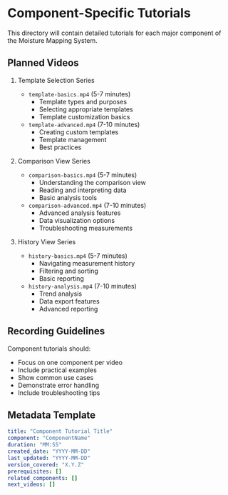 # Component-Specific Tutorials

This directory will contain detailed tutorials for each major component of the Moisture Mapping System.

## Planned Videos

1. Template Selection Series
   - `template-basics.mp4` (5-7 minutes)
     * Template types and purposes
     * Selecting appropriate templates
     * Template customization basics
   - `template-advanced.mp4` (7-10 minutes)
     * Creating custom templates
     * Template management
     * Best practices

2. Comparison View Series
   - `comparison-basics.mp4` (5-7 minutes)
     * Understanding the comparison view
     * Reading and interpreting data
     * Basic analysis tools
   - `comparison-advanced.mp4` (7-10 minutes)
     * Advanced analysis features
     * Data visualization options
     * Troubleshooting measurements

3. History View Series
   - `history-basics.mp4` (5-7 minutes)
     * Navigating measurement history
     * Filtering and sorting
     * Basic reporting
   - `history-analysis.mp4` (7-10 minutes)
     * Trend analysis
     * Data export features
     * Advanced reporting

## Recording Guidelines

Component tutorials should:
- Focus on one component per video
- Include practical examples
- Show common use cases
- Demonstrate error handling
- Include troubleshooting tips

## Metadata Template

```yaml
title: "Component Tutorial Title"
component: "ComponentName"
duration: "MM:SS"
created_date: "YYYY-MM-DD"
last_updated: "YYYY-MM-DD"
version_covered: "X.Y.Z"
prerequisites: []
related_components: []
next_videos: []
